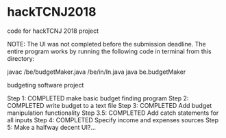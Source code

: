 # hackTCNJ2018
code for hackTCNJ 2018 project

NOTE: The UI was not completed before the submission deadline. The entire program works by running the following code in terminal from this directory:

javac /be/budgetMaker.java /be/in/In.java
java be.budgetMaker

budgeting software project

Step 1: COMPLETED make basic budget finding program
Step 2: COMPLETED write budget to a text file
Step 3: COMPLETED Add budget manipulation functionality
Step 3.5: COMPLETED Add catch statements for all inputs
Step 4: COMPLETED Specify income and expenses sources
Step 5: Make a halfway decent UI?...